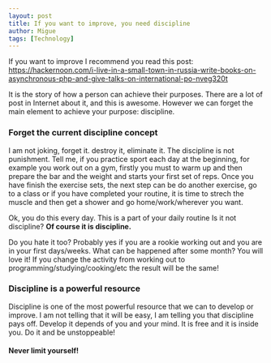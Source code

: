 ```yaml
---
layout: post
title: If you want to improve, you need discipline
author: Migue
tags: [Technology]
---
```


If you want to improve I recommend you read this post: https://hackernoon.com/i-live-in-a-small-town-in-russia-write-books-on-asynchronous-php-and-give-talks-on-international-po-nveg320t 
   
It is the story of how a person can achieve their purposes. There are a lot of post in Internet about it, and this is awesome. However we can forget the main element to achieve your purpose: discipline.
   
### Forget the current discipline concept
I am not joking, forget it. destroy it, eliminate it. The discipline is not punishment. Tell me, if you practice sport each day at the beginning, for example you work out on a gym, firstly you must to warm up and then prepare the bar and the weight and starts your first set of reps. Once you have finish the exercise sets, the next step can be do another exercise, go to a class or if you have completed your routine, it is time to strech the muscle and then get a shower and go home/work/wherever you want.

Ok, you do this every day. This is a part of your daily routine Is it not discipline? **Of course it is discipline.**
   
Do you hate it too? Probably yes if you are a rookie working out and you are in your first days/weeks. What can be happened after some month? You will love it! If you change the activity from working out to programming/studying/cooking/etc the result will be the same! 
  
### Discipline is a powerful resource
Discipline is one of the most powerful resource that we can to develop or improve. I am not telling that it will be easy, I am telling you that discipline pays off. Develop it depends of you and your mind. It is free and it is inside you. Do it and be unstoppeable!

#### Never limit yourself!